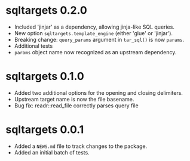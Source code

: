 # sqltargets 0.2.0

* Included 'jinjar' as a dependency, allowing jinja-like SQL queries.
* New option `sqltargets.template_engine` (either 'glue' or 'jinjar').
* Breaking change: `query_params` argument in `tar_sql()` is now `params`.
* Additional tests
* `params` object name now recognized as an upstream dependency.

# sqltargets 0.1.0

* Added two additional options for the opening and closing delimiters.
* Upstream target name is now the file basename.
* Bug fix: readr::read_file correctly parses query file

# sqltargets 0.0.1

* Added a `NEWS.md` file to track changes to the package.
* Added an initial batch of tests.

